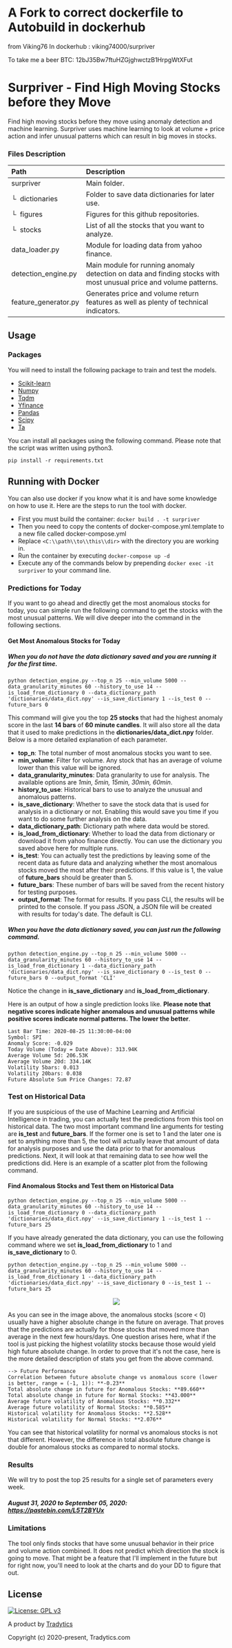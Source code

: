 
# A Fork to correct dockerfile to Autobuild in dockerhub
from Viking76
In dockerhub :    viking74000/surpriver

To take me a beer BTC: 12bJ35Bw7ftuHZGjghwctzB1HrpgWtXFut


# Surpriver - Find High Moving Stocks before they Move
Find high moving stocks before they move using anomaly detection and machine learning. Surpriver uses machine learning to look at volume + price action and infer unusual patterns which can result in big moves in stocks.

### Files Description
| Path | Description
| :--- | :----------
| surpriver | Main folder.
| &boxur;&nbsp; dictionaries | Folder to save data dictionaries for later use. 
| &boxur;&nbsp; figures | Figures for this github repositories.
| &boxur;&nbsp; stocks | List of all the stocks that you want to analyze.
| data_loader.py | Module for loading data from yahoo finance.
| detection_engine.py | Main module for running anomaly detection on data and finding stocks with most unusual price and volume patterns.
| feature_generator.py | Generates price and volume return features as well as plenty of technical indicators.

## Usage
### Packages
You will need to install the following package to train and test the models.
- [Scikit-learn](https://scikit-learn.org/)
- [Numpy](https://numpy.org/)
- [Tqdm](https://github.com/tqdm/tqdm)
- [Yfinance](https://github.com/ranaroussi/yfinance)
- [Pandas](https://pandas.pydata.org/)
- [Scipy](https://www.scipy.org/install.html)
- [Ta](https://github.com/bukosabino/ta)

You can install all packages using the following command. Please note that the script was written using python3.
```
pip install -r requirements.txt
```

## Running with Docker
You can also use docker if you know what it is and have some knowledge on how to use it. Here are the steps to run the tool with docker.

- First you must build the container: `docker build . -t surpriver`
- Then you need to copy the contents of docker-compose.yml.template to a new file called docker-compose.yml
- Replace `<C:\\path\\to\\this\\dir>` with the directory you are working in.
- Run the container by executing `docker-compose up -d`
- Execute any of the commands below by prepending `docker exec -it surpriver` to your command line.

### Predictions for Today
If you want to go ahead and directly get the most anomalous stocks for today, you can simple run the following command to get the stocks with the most unusual patterns. We will dive deeper into the command in the following sections.

#### Get Most Anomalous Stocks for Today
##### When you do not have the data dictionary saved and you are running it for the first time.
```
python detection_engine.py --top_n 25 --min_volume 5000 --data_granularity_minutes 60 --history_to_use 14 --is_load_from_dictionary 0 --data_dictionary_path 'dictionaries/data_dict.npy' --is_save_dictionary 1 --is_test 0 --future_bars 0
```
This command will give you the top **25 stocks** that had the highest anomaly score in the last **14 bars** of **60 minute candles**. It will also store all the data that it used to make predictions in the **dictionaries/data_dict.npy** folder. Below is a more detailed explanation of each parameter.
- **top_n**: The total number of most anomalous stocks you want to see.
- **min_volume**: Filter for volume. Any stock that has an average of volume lower than this value will be ignored.
- **data_granularity_minutes**: Data granularity to use for analysis. The available options are *1min, 5min, 15min, 30min, 60min*.
- **history_to_use**: Historical bars to use to analyze the unusual and anomalous patterns.
- **is_save_dictionary**: Whether to save the stock data that is used for analysis in a dictionary or not. Enabling this would save you time if you want to do some further analysis on the data.
- **data_dictionary_path**: Dictionary path where data would be stored.
- **is_load_from_dictionary**: Whether to load the data from dictionary or download it from yahoo finance directly. You can use the dictionary you saved above here for multiple runs.
- **is_test**: You can actually test the predictions by leaving some of the recent data as future data and analyzing whether the most anomalous stocks moved the most after their predictions. If this value is 1, the value of **future_bars** should be greater than 5.
- **future_bars**: These number of bars will be saved from the recent history for testing purposes.
- **output_format**: The format for results. If you pass CLI, the results will be printed to the console. If you pass JSON, a JSON file will be created with results for today's date. The default is CLI.

#####  When you have the data dictionary saved, you can just run the following command.
```
python detection_engine.py --top_n 25 --min_volume 5000 --data_granularity_minutes 60 --history_to_use 14 --is_load_from_dictionary 1 --data_dictionary_path 'dictionaries/data_dict.npy' --is_save_dictionary 0 --is_test 0 --future_bars 0 --output_format 'CLI'
```
Notice the change in **is_save_dictionary** and **is_load_from_dictionary**.

Here is an output of how a single prediction looks like. **Please note that negative scores indicate higher anomalous and unusual patterns while positive scores indicate normal patterns. The lower the better**.

```
Last Bar Time: 2020-08-25 11:30:00-04:00
Symbol: SPI
Anomaly Score: -0.029
Today Volume (Today = Date Above): 313.94K
Average Volume 5d: 206.53K
Average Volume 20d: 334.14K
Volatility 5bars: 0.013
Volatility 20bars: 0.038
Future Absolute Sum Price Changes: 72.87
```

### Test on Historical Data
If you are suspicious of the use of Machine Learning and Artificial Intelligence in trading, you can actually test the predictions from this tool on historical data. The two most important command line arguments for testing are **is_test** and **future_bars**. If the former one is set to 1 and the later one is set to anything more than 5, the tool will actually leave that amount of data for analysis purposes and use the data prior to that for anomalous predictions. Next, it will look at that remaining data to see how well the predictions did. Here is an example of a scatter plot from the following command.

#### Find Anomalous Stocks and Test them on Historical Data
```
python detection_engine.py --top_n 25 --min_volume 5000 --data_granularity_minutes 60 --history_to_use 14 --is_load_from_dictionary 0 --data_dictionary_path 'dictionaries/data_dict.npy' --is_save_dictionary 1 --is_test 1 --future_bars 25
```

If you have already generated the data dictionary, you can use the following command where we set **is_load_from_dictionary** to 1 and **is_save_dictionary** to 0.
```
python detection_engine.py --top_n 25 --min_volume 5000 --data_granularity_minutes 60 --history_to_use 14 --is_load_from_dictionary 1 --data_dictionary_path 'dictionaries/data_dict.npy' --is_save_dictionary 0 --is_test 1 --future_bars 25
```

<p align="center">
  <img src="figures/correlation_plot.png">
</p>

As you can see in the image above, the anomalous stocks (score < 0) usually have a higher absolute change in the future on average. That proves that the predictions are actually for those stocks that moved more than average in the next few hours/days. One question arises here, what if the tool is just picking the highest volatility stocks because those would yield high future absolute change. In order to prove that it's not the case, here is the more detailed description of stats you get from the above command.
```
--> Future Performance
Correlation between future absolute change vs anomalous score (lower is better, range = (-1, 1)): **-0.23**
Total absolute change in future for Anomalous Stocks: **89.660**
Total absolute change in future for Normal Stocks: **43.000**
Average future volatility of Anomalous Stocks: **0.332**
Average future volatility of Normal Stocks: **0.585**
Historical volatility for Anomalous Stocks: **2.528**
Historical volatility for Normal Stocks: **2.076**
```

You can see that historical volatility for normal vs anomalous stocks is not that different. However, the difference in total absolute future change is double for anomalous stocks as compared to normal stocks. 

### Results
We will try to post the top 25 results for a single set of parameters every week.
##### August 31, 2020 to September 05, 2020: https://pastebin.com/L5T2BYUx

### Limitations
The tool only finds stocks that have some unusual behavior in their price and volume action combined. It does not predict which direction the stock is going to move. That might be a feature that I'll implement in the future but for right now, you'll need to look at the charts and do your DD to figure that out.

## License
[![License: GPL v3](https://img.shields.io/badge/License-GPLv3-blue.svg)](https://www.gnu.org/licenses/gpl-3.0)

A product by [Tradytics](https://www.tradytics.com/)

Copyright (c) 2020-present, Tradytics.com


